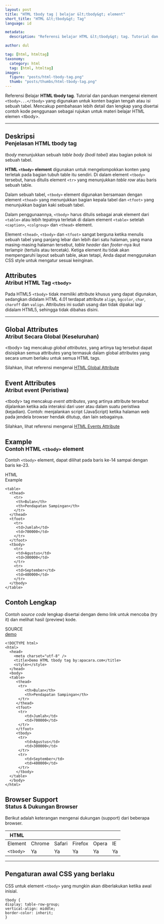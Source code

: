 ```yaml
---
layout: post
title: "HTML tbody tag | belajar &lt;tbody&gt; element"
short_title: "HTML &lt;tbody&gt; Tag"
language: id

metadata:
  description: "Referensi belajar HTML &lt;tbody&gt; tag. Tutorial dan panduan mengenai element &lt;tbody&gt;&lt;/tbody&gt;, penjelasan dengan contoh kode penggunaan sebagai referensi belajar HTML &lt;tbody&gt;"

author: dul

tag: [html, htmltag]
taxonomy:
  category: html
  tag: [html, htmltag]
images:
  figure: "posts/html-tbody-tag.png"
  thumb: "posts/thumbs/html-tbody-tag.png"
---
```

<p class="text-muted">
    Referensi Belajar <strong>HTML tbody tag</strong>. Tutorial dan panduan mengenai element <code>&lt;tbody&gt;...&lt;/tbody&gt;</code> yang digunakan untuk konten bagian tengah atau isi sebuah tabel. Mencakup pembahasan lebih detail dan lengkap yang disertai contoh kode penggunaan sebagai rujukan untuk materi belajar HTML <span lang="id">elemen</span> &lt;tbody&gt;.
</p>
<hr class="uk-article-divider">

<h2 class="title-sub bd-danger bd-left bd-left-only">Deskripsi <br>
    <small>Penjelasan HTML <span class="html-tag">tbody</span> tag</small>
</h2>
<p><em>tbody</em> menunjukkan sebuah <em>table body (bodi tabel)</em> atau bagian pokok isi sebuah tabel.</p>
<p>
  <strong>HTML <code>&lt;tbody&gt;</code> element</strong> digunakan untuk mengelompokkan konten yang terletak pada bagian tubuh table itu sendiri. Di dalam element <code>&lt;tbody&gt;</code> tersebut, harus ditulis element <code>&lt;tr&gt;</code> yang menunjukkan <em>table row</em> atau baris sebuah table.
</p>
<p>Dalam sebuah tabel, <code>&lt;tbody&gt;</code> element digunakan bersamaan dengan element <code>&lt;thead&gt;</code> yang menunjukkan bagian kepala tabel dan <code>&lt;tfoot&gt;</code> yang menunjukkan bagian kaki sebuah tabel.</p>
<p>Dalam penggunaannya, <code>&lt;tbody&gt;</code> harus ditulis sebagai anak element dari <code>&lt;table&gt;</code> atau lebih tepatnya terletak di dalam element <code>&lt;table&gt;</code> setelah <code>&lt;caption&gt;</code>, <code>&lt;colgroup&gt;</code> dan <code>&lt;thead&gt;</code> element.</p>
<p>Element <code>&lt;thead&gt;</code>, <code>&lt;tbody&gt;</code> dan <code>&lt;tfoot&gt;</code> sangat berguna ketika menulis sebuah tabel yang panjang lebar dan lebih dari satu halaman, yang mana masing-masing halaman tersebut, <em>table header</em> dan <em>footer</em>-nya ikut terlampir (tertulis atau tercetak). Ketiga element itu tidak akan mempengaruhi layout sebuah table, akan tetapi, Anda dapat menggunakan CSS style untuk mengatur sesuai keinginan.</p>

<!-- Attribute  -->
<section id="attribute">
  <h2 class="title-sub bd-danger bd-left bd-left-only">Attributes <br>
    <small>Atribut HTML Tag <code>&lt;tbody&gt;</code></small>
  </h2>
  <div class="dul-block">
    <div class="dul-callout dul-callout-success">
      <p>Pada HTML5 <code>&lt;tbody&gt;</code> tidak memiliki attribute khusus yang dapat digunakan, sedangkan didalam HTML 4.01 terdapat attribute <code>align</code>, <code>bgcolor</code>, <code>char</code>, <code>charoff</code> dan <code>valign</code>. Attributes ini sudah usang dan tidak dipakai lagi didalam HTML5, sehingga tidak dibahas disini.</p>
    </div>
  </div>
</section>

<hr class="uk-article-divider">
<!-- Global Attributes -->
<section id="global-attribute">
  <h2 class="title-sub bd-danger bd-left bd-left-only">Global Attributes <br>
    <small>Atribut Secara Global (Keseluruhan)</small>
  </h2>
    <div class="">
        <p>&lt;tbody&gt; tag mencakup <em>global attributes</em>, yang artinya tag tersebut dapat disisipkan semua attributes yang termasuk dalam global attributes yang secara umum berlaku untuk semua HTML tags.</p>
        <div class="footer-callout info">
          <p>Silahkan, lihat referensi mengenai <a href="http://www.apacara.com/blog/html-global-attribute.html">HTML Global Attribute</a></p>
        </div>
    </div>
</section>

<!-- Event Attributes -->
<section>
  <h2 class="title-sub bd-danger bd-left bd-left-only">Event Attributes <br>
    <small>Atribut event  (Peristiwa)</small>
  </h2>
    <div class="dul-callout dul-callout-warning">
        <p>&lt;tbody&gt; tag mencakup <em>event attributes</em>, yang artinya attribute tersebut dijalankan ketika ada interaksi dari user atau dalam suatu peristiwa (kejadian). Contoh: menjalankan script (JavaScript) ketika halaman web pada jendela browser hendak ditutup, dan lain sebagainya.</p>
        <div class="footer-callout warning">
          <p>Silahkan, lihat referensi mengenai <a href="http://www.apacara.com/blog/html-event-attribute.html">HTML Events Attribute</a></p>
        </div>
    </div>
</section>

<!-- Example -->
<section id="example">
  <h2 class="title-sub bd-danger bd-left bd-left-only">Example<br>
    <small>Contoh HTML <code>&lt;tbody&gt;</code> element</small>
  </h2>
  <div class="dul-block">
  <p>Contoh <code>&lt;tbody&gt;</code> element, dapat dilihat pada baris ke-14 sampai dengan baris ke-23.</p>
<!-- HTML Code Example -->
<div class="icard">
<div class="icard-heading clearfix co-wh bg-pi2">
<div class="icard-bar">
  <div class="icard-bar-left pull-left">
    <i class="fa fa-html5" aria-hidden="true"></i>
    <span>HTML</span>
  </div>
  <div class="icard-bar-right pull-right">
    <span>Example</span>
  </div>
</div>
</div>
<div class="icard-body icode itheme">
<pre class="prettyprint linenums line-numbers highlight max-height language-markup"><code data-language="html" class="html  language-markup"><span class="token tag"><span class="token tag"><span class="token punctuation">&lt;</span>table</span><span class="token punctuation">&gt;</span></span>
  <span class="token tag"><span class="token tag"><span class="token punctuation">&lt;</span>thead</span><span class="token punctuation">&gt;</span></span>
    <span class="token tag"><span class="token tag"><span class="token punctuation">&lt;</span>tr</span><span class="token punctuation">&gt;</span></span>
     <span class="token tag"><span class="token tag"><span class="token punctuation">&lt;</span>th</span><span class="token punctuation">&gt;</span></span>Bulan<span class="token tag"><span class="token tag"><span class="token punctuation">&lt;/</span>th</span><span class="token punctuation">&gt;</span></span>
     <span class="token tag"><span class="token tag"><span class="token punctuation">&lt;</span>th</span><span class="token punctuation">&gt;</span></span>Pendapatan Sampingan<span class="token tag"><span class="token tag"><span class="token punctuation">&lt;/</span>th</span><span class="token punctuation">&gt;</span></span>
    <span class="token tag"><span class="token tag"><span class="token punctuation">&lt;/</span>tr</span><span class="token punctuation">&gt;</span></span>
  <span class="token tag"><span class="token tag"><span class="token punctuation">&lt;/</span>thead</span><span class="token punctuation">&gt;</span></span>
  <span class="token tag"><span class="token tag"><span class="token punctuation">&lt;</span>tfoot</span><span class="token punctuation">&gt;</span></span>
    <span class="token tag"><span class="token tag"><span class="token punctuation">&lt;</span>tr</span><span class="token punctuation">&gt;</span></span>
     <span class="token tag"><span class="token tag"><span class="token punctuation">&lt;</span>td</span><span class="token punctuation">&gt;</span></span>Jumlah<span class="token tag"><span class="token tag"><span class="token punctuation">&lt;/</span>td</span><span class="token punctuation">&gt;</span></span>
     <span class="token tag"><span class="token tag"><span class="token punctuation">&lt;</span>td</span><span class="token punctuation">&gt;</span></span>700000<span class="token tag"><span class="token tag"><span class="token punctuation">&lt;/</span>td</span><span class="token punctuation">&gt;</span></span>
    <span class="token tag"><span class="token tag"><span class="token punctuation">&lt;/</span>tr</span><span class="token punctuation">&gt;</span></span>
  <span class="token tag"><span class="token tag"><span class="token punctuation">&lt;/</span>tfoot</span><span class="token punctuation">&gt;</span></span>
  <span class="token tag"><span class="token tag"><span class="token punctuation">&lt;</span>tbody</span><span class="token punctuation">&gt;</span></span>
    <span class="token tag"><span class="token tag"><span class="token punctuation">&lt;</span>tr</span><span class="token punctuation">&gt;</span></span>
     <span class="token tag"><span class="token tag"><span class="token punctuation">&lt;</span>td</span><span class="token punctuation">&gt;</span></span>Agustus<span class="token tag"><span class="token tag"><span class="token punctuation">&lt;/</span>td</span><span class="token punctuation">&gt;</span></span>
     <span class="token tag"><span class="token tag"><span class="token punctuation">&lt;</span>td</span><span class="token punctuation">&gt;</span></span>300000<span class="token tag"><span class="token tag"><span class="token punctuation">&lt;/</span>td</span><span class="token punctuation">&gt;</span></span>
    <span class="token tag"><span class="token tag"><span class="token punctuation">&lt;/</span>tr</span><span class="token punctuation">&gt;</span></span>
    <span class="token tag"><span class="token tag"><span class="token punctuation">&lt;</span>tr</span><span class="token punctuation">&gt;</span></span>
     <span class="token tag"><span class="token tag"><span class="token punctuation">&lt;</span>td</span><span class="token punctuation">&gt;</span></span>September<span class="token tag"><span class="token tag"><span class="token punctuation">&lt;/</span>td</span><span class="token punctuation">&gt;</span></span>
     <span class="token tag"><span class="token tag"><span class="token punctuation">&lt;</span>td</span><span class="token punctuation">&gt;</span></span>400000<span class="token tag"><span class="token tag"><span class="token punctuation">&lt;/</span>td</span><span class="token punctuation">&gt;</span></span>
    <span class="token tag"><span class="token tag"><span class="token punctuation">&lt;/</span>tr</span><span class="token punctuation">&gt;</span></span>
  <span class="token tag"><span class="token tag"><span class="token punctuation">&lt;/</span>tbody</span><span class="token punctuation">&gt;</span></span>
<span class="token tag"><span class="token tag"><span class="token punctuation">&lt;/</span>table</span><span class="token punctuation">&gt;</span></span><span aria-hidden="true" class="line-numbers-rows"><span></span><span></span><span></span><span></span><span></span><span></span><span></span><span></span><span></span><span></span><span></span><span></span><span></span><span></span><span></span><span></span><span></span><span></span><span></span><span></span><span></span><span></span><span></span><span></span></span></code>
</pre>
</div>
</div>
  </div>

</section>
<h2 class="title-sub bd-danger bd-left bd-left-only">Contoh Lengkap
</h2>
<p>Contoh <em>source code</em> lengkap disertai dengan demo link untuk mencoba (try it) dan melihat hasil (preview) kode.</p>
<div class="icard">
  <div class="icard-heading clearfix co-wh bg-pi2">
    <div class="icard-bar">
      <div class="icard-bar-left pull-left">
        <i class="fa fa-html5" aria-hidden="true"></i>
        <span>SOURCE</span>
      </div>
      <div class="icard-bar-right pull-right">
        <a href="https://www.apacara.com/example/html/tag/tbody.html" target="_blank"><span>demo</span><i class="fa fa-external-link" role="button"></i></a>
      </div>
    </div>
  </div>
  <div class="icard-body icode itheme bg-gr3">
<pre class="prettyprint highlight max-height language-markup"><code data-language="html" class="inline  language-markup"><span class="token doctype">&lt;!DOCTYPE html&gt;</span>
<span class="token tag"><span class="token tag"><span class="token punctuation">&lt;</span>html</span><span class="token punctuation">&gt;</span></span>
  <span class="token tag"><span class="token tag"><span class="token punctuation">&lt;</span>head</span><span class="token punctuation">&gt;</span></span>
    <span class="token tag"><span class="token tag"><span class="token punctuation">&lt;</span>meta</span> <span class="token attr-name">charset</span><span class="token attr-value"><span class="token punctuation">=</span><span class="token punctuation">"</span>utf-8<span class="token punctuation">"</span></span> <span class="token punctuation">/&gt;</span></span>
    <span class="token tag"><span class="token tag"><span class="token punctuation">&lt;</span>title</span><span class="token punctuation">&gt;</span></span>Demo HTML tbody tag by:apacara.com<span class="token tag"><span class="token tag"><span class="token punctuation">&lt;/</span>title</span><span class="token punctuation">&gt;</span></span>
    <span class="token tag"><span class="token tag"><span class="token punctuation">&lt;</span>style</span><span class="token punctuation">&gt;</span></span><span class="token style language-css"></span><span class="token tag"><span class="token tag"><span class="token punctuation">&lt;/</span>style</span><span class="token punctuation">&gt;</span></span>
  <span class="token tag"><span class="token tag"><span class="token punctuation">&lt;/</span>head</span><span class="token punctuation">&gt;</span></span>
  <span class="token tag"><span class="token tag"><span class="token punctuation">&lt;</span>body</span><span class="token punctuation">&gt;</span></span>
  <span class="token tag"><span class="token tag"><span class="token punctuation">&lt;</span>table</span><span class="token punctuation">&gt;</span></span>
     <span class="token tag"><span class="token tag"><span class="token punctuation">&lt;</span>thead</span><span class="token punctuation">&gt;</span></span>
      <span class="token tag"><span class="token tag"><span class="token punctuation">&lt;</span>tr</span><span class="token punctuation">&gt;</span></span>
         <span class="token tag"><span class="token tag"><span class="token punctuation">&lt;</span>th</span><span class="token punctuation">&gt;</span></span>Bulan<span class="token tag"><span class="token tag"><span class="token punctuation">&lt;/</span>th</span><span class="token punctuation">&gt;</span></span>
         <span class="token tag"><span class="token tag"><span class="token punctuation">&lt;</span>th</span><span class="token punctuation">&gt;</span></span>Pendapatan Sampingan<span class="token tag"><span class="token tag"><span class="token punctuation">&lt;/</span>th</span><span class="token punctuation">&gt;</span></span>
      <span class="token tag"><span class="token tag"><span class="token punctuation">&lt;/</span>tr</span><span class="token punctuation">&gt;</span></span>
     <span class="token tag"><span class="token tag"><span class="token punctuation">&lt;/</span>thead</span><span class="token punctuation">&gt;</span></span>
     <span class="token tag"><span class="token tag"><span class="token punctuation">&lt;</span>tfoot</span><span class="token punctuation">&gt;</span></span>
      <span class="token tag"><span class="token tag"><span class="token punctuation">&lt;</span>tr</span><span class="token punctuation">&gt;</span></span>
         <span class="token tag"><span class="token tag"><span class="token punctuation">&lt;</span>td</span><span class="token punctuation">&gt;</span></span>Jumlah<span class="token tag"><span class="token tag"><span class="token punctuation">&lt;/</span>td</span><span class="token punctuation">&gt;</span></span>
         <span class="token tag"><span class="token tag"><span class="token punctuation">&lt;</span>td</span><span class="token punctuation">&gt;</span></span>700000<span class="token tag"><span class="token tag"><span class="token punctuation">&lt;/</span>td</span><span class="token punctuation">&gt;</span></span>
      <span class="token tag"><span class="token tag"><span class="token punctuation">&lt;/</span>tr</span><span class="token punctuation">&gt;</span></span>
     <span class="token tag"><span class="token tag"><span class="token punctuation">&lt;/</span>tfoot</span><span class="token punctuation">&gt;</span></span>
     <span class="token tag"><span class="token tag"><span class="token punctuation">&lt;</span>tbody</span><span class="token punctuation">&gt;</span></span>
      <span class="token tag"><span class="token tag"><span class="token punctuation">&lt;</span>tr</span><span class="token punctuation">&gt;</span></span>
         <span class="token tag"><span class="token tag"><span class="token punctuation">&lt;</span>td</span><span class="token punctuation">&gt;</span></span>Agustus<span class="token tag"><span class="token tag"><span class="token punctuation">&lt;/</span>td</span><span class="token punctuation">&gt;</span></span>
         <span class="token tag"><span class="token tag"><span class="token punctuation">&lt;</span>td</span><span class="token punctuation">&gt;</span></span>300000<span class="token tag"><span class="token tag"><span class="token punctuation">&lt;/</span>td</span><span class="token punctuation">&gt;</span></span>
      <span class="token tag"><span class="token tag"><span class="token punctuation">&lt;/</span>tr</span><span class="token punctuation">&gt;</span></span>
      <span class="token tag"><span class="token tag"><span class="token punctuation">&lt;</span>tr</span><span class="token punctuation">&gt;</span></span>
         <span class="token tag"><span class="token tag"><span class="token punctuation">&lt;</span>td</span><span class="token punctuation">&gt;</span></span>September<span class="token tag"><span class="token tag"><span class="token punctuation">&lt;/</span>td</span><span class="token punctuation">&gt;</span></span>
         <span class="token tag"><span class="token tag"><span class="token punctuation">&lt;</span>td</span><span class="token punctuation">&gt;</span></span>400000<span class="token tag"><span class="token tag"><span class="token punctuation">&lt;/</span>td</span><span class="token punctuation">&gt;</span></span>
      <span class="token tag"><span class="token tag"><span class="token punctuation">&lt;/</span>tr</span><span class="token punctuation">&gt;</span></span>
     <span class="token tag"><span class="token tag"><span class="token punctuation">&lt;/</span>tbody</span><span class="token punctuation">&gt;</span></span>
  <span class="token tag"><span class="token tag"><span class="token punctuation">&lt;/</span>table</span><span class="token punctuation">&gt;</span></span>
  <span class="token tag"><span class="token tag"><span class="token punctuation">&lt;/</span>body</span><span class="token punctuation">&gt;</span></span>
<span class="token tag"><span class="token tag"><span class="token punctuation">&lt;/</span>html</span><span class="token punctuation">&gt;</span></span></code>
</pre>
  </div>
</div>
<!-- Article Aside -->

<!-- Browser Support -->
<aside id="browser">
<h2 class="title-sub bd-danger bd-left bd-left-only">Browser Support <br>
  <small>Status &amp; Dukungan Browser </small>
</h2>
<p>Berikut adalah keterangan mengenai dukungan (support) dari beberapa browser.</p>
<div class="table-responsive uk-overflow-container">
  <table class="table uk-table uk-text-nowrap full-width">
        <thead>
          <tr>
            <th>HTML</th>
            <th title="Chrome"><i class="fa fa-chrome fa fa-lg"></i></th>
            <th title="Safari"><i class="fa fa-safari fa fa-lg"></i></th>
            <th title="Firefox"><i class="fa fa-firefox fa fa-lg"></i></th>
            <th title="Opera"><i class="fa fa-opera fa fa-lg"></i></th>
            <th title="Internet Explorer"><i class="fa fa-internet-explorer fa fa-lg"></i></th>
          </tr>
        </thead>
        <tbody>
          <tr>
            <td>Element</td>
            <td>Chrome</td>
            <td>Safari</td>
            <td>Firefox</td>
            <td>Opera</td>
            <td>IE</td>
          </tr>
          <tr>
            <td><code>&lt;tbody&gt;</code></td>
            <td class="success">Ya</td>
            <td class="success">Ya</td>
            <td class="success">Ya</td>
            <td class="success">Ya</td>
            <td class="success">Ya</td>
          </tr>
        </tbody>
  </table>
</div>

<hr class="uk-article-divider">
<!-- Default CSS -->
<div class="dul-block">
  <h2 class="title-sub bd-danger bd-left bd-left-only">Pengaturan awal CSS yang berlaku&nbsp;</h2>
  <p>CSS untuk element <code>&lt;tbody&gt;</code> yang mungkin akan diberlakukan ketika awal inisial.</p>
  <div class="icode itheme css">
<pre class="prettyprint highlight language-css"><code data-language="css" class=" inline language-css"><span class="token selector">tbody</span> <span class="token punctuation">{</span>
<span class="token property">display</span><span class="token punctuation">:</span> table-row-group<span class="token punctuation">;</span>
<span class="token property">vertical-align</span><span class="token punctuation">:</span> middle<span class="token punctuation">;</span>
<span class="token property">border-color</span><span class="token punctuation">:</span> inherit<span class="token punctuation">;</span>
<span class="token punctuation">}</span></code></pre>
</div>
</div>

</aside>